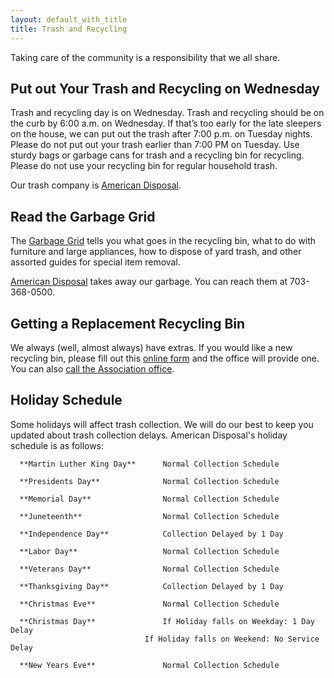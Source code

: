 ```yaml
---
layout: default_with_title
title: Trash and Recycling
---
```


Taking care of the community is a responsibility that we all share.

## Put out Your Trash and Recycling on Wednesday

Trash and recycling day is on Wednesday. Trash and recycling should be on the curb by 6:00 a.m. on Wednesday. If that’s too early for the late sleepers on the house, we can put out the trash after 7:00 p.m. on Tuesday nights. Please do not put out your trash earlier than 7:00 PM on Tuesday. Use sturdy bags or garbage cans for trash and a recycling bin for recycling. Please do not use your recycling bin for regular household trash.

Our trash company is [American Disposal](https://www.americandisposal.com/).

## Read the Garbage Grid

The [Garbage Grid](https://onedrive.live.com/embed?cid=529E6218CA92DA58&resid=529E6218CA92DA58%2122896&authkey=AMh_096ZNgqpNuc&em=2) tells you what goes in the recycling bin, what to do with furniture and large appliances, how to dispose of yard trash, and other assorted guides for special item removal.

[American Disposal](https://www.americandisposal.com/) takes away our garbage. You can reach them at 703-368-0500.

## Getting a Replacement Recycling Bin

We always (well, almost always) have extras. If you would like a new recycling bin, please fill out this [online form](https://goo.gl/forms/hC3P9fvLzdyUwbZz1) and the office will provide one. You can also [call the Association office](contactus.html). 

## Holiday Schedule

Some holidays will affect trash collection. We will do our best to keep you updated about trash collection delays. American Disposal's holiday schedule is as follows:

      **Martin Luther King Day**      Normal Collection Schedule
      
      **Presidents Day**              Normal Collection Schedule
      
      **Memorial Day**                Normal Collection Schedule
      
      **Juneteenth**                  Normal Collection Schedule
      
      **Independence Day**            Collection Delayed by 1 Day
      
      **Labor Day**                   Normal Collection Schedule
      
      **Veterans Day**                Normal Collection Schedule
      
      **Thanksgiving Day**            Collection Delayed by 1 Day
      
      **Christmas Eve**               Normal Collection Schedule
      
      **Christmas Day**               If Holiday falls on Weekday: 1 Day Delay
                                  If Holiday falls on Weekend: No Service Delay
                                  
      **New Years Eve**               Normal Collection Schedule
